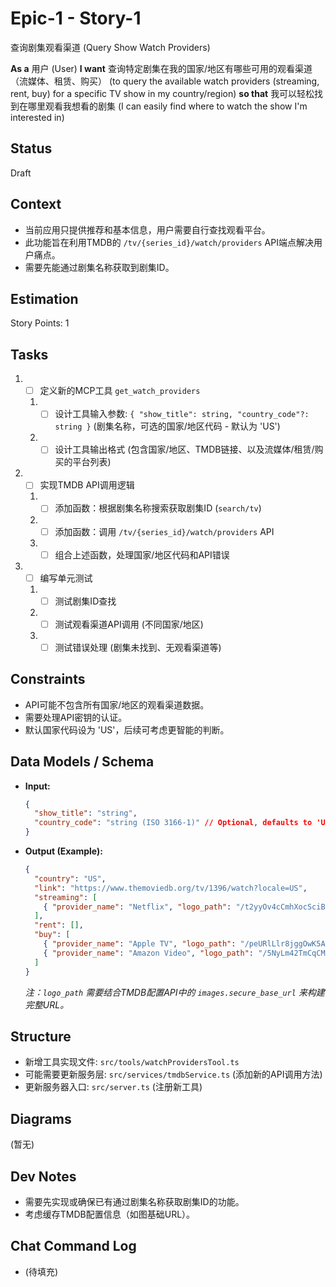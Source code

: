 # Epic-1 - Story-1

查询剧集观看渠道 (Query Show Watch Providers)

**As a** 用户 (User)
**I want** 查询特定剧集在我的国家/地区有哪些可用的观看渠道（流媒体、租赁、购买） (to query the available watch providers (streaming, rent, buy) for a specific TV show in my country/region)
**so that** 我可以轻松找到在哪里观看我想看的剧集 (I can easily find where to watch the show I'm interested in)

## Status

Draft

## Context

- 当前应用只提供推荐和基本信息，用户需要自行查找观看平台。
- 此功能旨在利用TMDB的 `/tv/{series_id}/watch/providers` API端点解决用户痛点。
- 需要先能通过剧集名称获取到剧集ID。

## Estimation

Story Points: 1

## Tasks

1.  - [ ] 定义新的MCP工具 `get_watch_providers`
    1.  - [ ] 设计工具输入参数: `{ "show_title": string, "country_code"?: string }` (剧集名称，可选的国家/地区代码 - 默认为 'US')
    2.  - [ ] 设计工具输出格式 (包含国家/地区、TMDB链接、以及流媒体/租赁/购买的平台列表)
2.  - [ ] 实现TMDB API调用逻辑
    1.  - [ ] 添加函数：根据剧集名称搜索获取剧集ID (`search/tv`)
    2.  - [ ] 添加函数：调用 `/tv/{series_id}/watch/providers` API
    3.  - [ ] 组合上述函数，处理国家/地区代码和API错误
3.  - [ ] 编写单元测试
    1.  - [ ] 测试剧集ID查找
    2.  - [ ] 测试观看渠道API调用 (不同国家/地区)
    3.  - [ ] 测试错误处理 (剧集未找到、无观看渠道等)

## Constraints

- API可能不包含所有国家/地区的观看渠道数据。
- 需要处理API密钥的认证。
- 默认国家代码设为 'US'，后续可考虑更智能的判断。

## Data Models / Schema

- **Input:**
  ```json
  {
    "show_title": "string",
    "country_code": "string (ISO 3166-1)" // Optional, defaults to 'US'
  }
  ```
- **Output (Example):**
  ```json
  {
    "country": "US",
    "link": "https://www.themoviedb.org/tv/1396/watch?locale=US",
    "streaming": [
      { "provider_name": "Netflix", "logo_path": "/t2yyOv4cCmhXocSciB প্রভুtvYAT.jpg", "provider_id": 8 }
    ],
    "rent": [],
    "buy": [
      { "provider_name": "Apple TV", "logo_path": "/peURlLlr8jggOwK5AJfgL3BWmwl.jpg", "provider_id": 2 },
      { "provider_name": "Amazon Video", "logo_path": "/5NyLm42TmCqCMOZFvH4fcoSNKEW.jpg", "provider_id": 9 }
    ]
  }
  ```
  *注：`logo_path` 需要结合TMDB配置API中的 `images.secure_base_url` 来构建完整URL。*

## Structure

- 新增工具实现文件: `src/tools/watchProvidersTool.ts`
- 可能需要更新服务层: `src/services/tmdbService.ts` (添加新的API调用方法)
- 更新服务器入口: `src/server.ts` (注册新工具)

## Diagrams

(暂无)

## Dev Notes

- 需要先实现或确保已有通过剧集名称获取剧集ID的功能。
- 考虑缓存TMDB配置信息（如图基础URL）。

## Chat Command Log

- (待填充) 